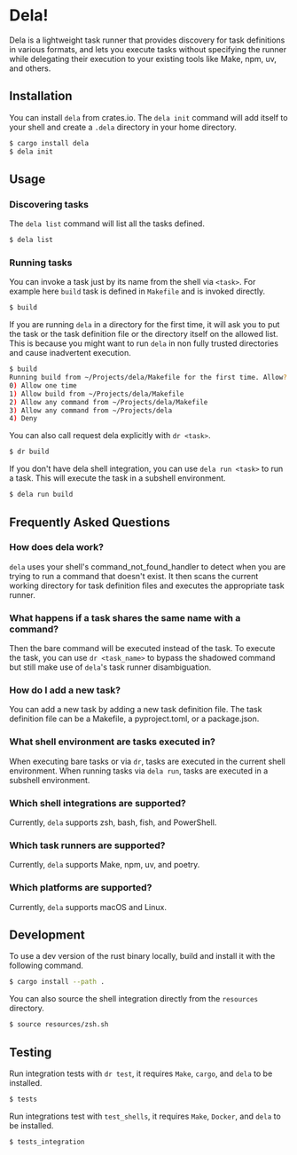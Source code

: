 # Dela!

Dela is a lightweight task runner that provides discovery for task definitions in various formats, and lets you execute tasks without specifying the runner while delegating their execution to your existing tools like Make, npm, uv, and others.

## Installation

You can install `dela` from crates.io. The `dela init` command will add itself to your shell and create a `.dela` directory in your home directory.

```sh
$ cargo install dela
$ dela init
```

## Usage

### Discovering tasks
The `dela list` command will list all the tasks defined.

```sh
$ dela list
```

### Running tasks
You can invoke a task just by its name from the shell via `<task>`. For example here `build` task is defined in `Makefile` and is invoked directly.

```sh
$ build
```

If you are running `dela` in a directory for the first time, it will ask you to put the task or the task definition file  or the directory itself on the allowed list. This is because you might want to run `dela` in non fully trusted directories and cause inadvertent execution.

```sh
$ build
Running build from ~/Projects/dela/Makefile for the first time. Allow?
0) Allow one time
1) Allow build from ~/Projects/dela/Makefile
2) Allow any command from ~/Projects/dela/Makefile
3) Allow any command from ~/Projects/dela
4) Deny
```

You can also call request dela explicitly with `dr <task>`.

```sh
$ dr build
```

If you don't have dela shell integration, you can use `dela run <task>` to run a task. This will execute the task in a subshell environment.

```sh
$ dela run build
```

## Frequently Asked Questions

### How does dela work?

`dela` uses your shell's command_not_found_handler to detect when you are trying to run a command that doesn't exist. It then scans the current working directory for task definition files and executes the appropriate task runner.

### What happens if a task shares the same name with a command?

Then the bare command will be executed instead of the task. To execute the task, you can use `dr <task_name>` to bypass the shadowed command but still make use of `dela`'s task runner disambiguation.

### How do I add a new task?

You can add a new task by adding a new task definition file. The task definition file can be a Makefile, a pyproject.toml, or a package.json.

### What shell environment are tasks executed in?

When executing bare tasks or via `dr`, tasks are executed in the current shell environment. When running tasks via `dela run`, tasks are executed in a subshell environment.

### Which shell integrations are supported?

Currently, `dela` supports zsh, bash, fish, and PowerShell.

### Which task runners are supported?

Currently, `dela` supports Make, npm, uv, and poetry.

### Which platforms are supported?

Currently, `dela` supports macOS and Linux.

## Development

To use a dev version of the rust binary locally, build and install it with the following command.

```sh
$ cargo install --path .
```

You can also source the shell integration directly from the `resources` directory.

```sh
$ source resources/zsh.sh
```

## Testing
Run integration tests with `dr test`, it requires `Make`, `cargo`, and `dela` to be installed.

```sh
$ tests
```

Run integrations test with `test_shells`, it requires `Make`, `Docker`, and `dela` to be installed.

```sh
$ tests_integration
```
